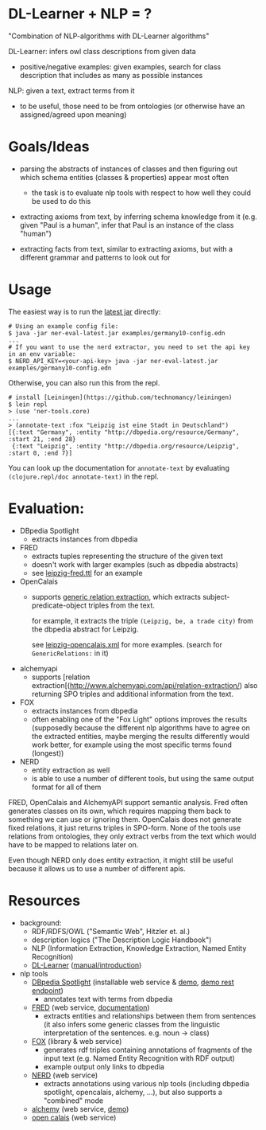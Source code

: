 # DL-Learner + NLP = ?

"Combination of NLP-algorithms with DL-Learner algorithms"

DL-Learner: infers owl class descriptions from given data

- positive/negative examples: given examples, search for class
    description that includes as many as possible instances

NLP: given a text, extract terms from it

- to be useful, those need to be from ontologies (or otherwise
    have an assigned/agreed upon meaning)

# Goals/Ideas

* parsing the abstracts of instances of classes and then figuring
    out which schema entities (classes & properties) appear most
    often

    - the task is to evaluate nlp tools with respect to how well
        they could be used to do this
* extracting axioms from text, by inferring schema knowledge
    from it (e.g. given "Paul is a human", infer that Paul is
    an instance of the class "human")
* extracting facts from text, similar to extracting axioms, but
    with a different grammar and patterns to look out for

# Usage

The easiest way is to run the [latest jar](https://github.com/heyLu/dllearner-nlp/releases/download/v0.1.0/ner-eval-0.1.0.jar) directly:

    # Using an example config file:
    $ java -jar ner-eval-latest.jar examples/germany10-config.edn
    ...
    # If you want to use the nerd extractor, you need to set the api key in an env variable:
    $ NERD_API_KEY=<your-api-key> java -jar ner-eval-latest.jar examples/germany10-config.edn

Otherwise, you can also run this from the repl.

    # install [Leiningen](https://github.com/technomancy/leiningen)
    $ lein repl
    > (use 'ner-tools.core)
    ...
    > (annotate-text :fox "Leipzig ist eine Stadt in Deutschland")
    [{:text "Germany", :entity "http://dbpedia.org/resource/Germany", :start 21, :end 28}
     {:text "Leipzig", :entity "http://dbpedia.org/resource/Leipzig", :start 0, :end 7}]

You can look up the documentation for `annotate-text` by evaluating
`(clojure.repl/doc annotate-text)` in the repl.

# Evaluation:

* DBpedia Spotlight
    - extracts instances from dbpedia
* FRED
    - extracts tuples representing the structure of the given text
    - doesn't work with larger examples (such as dbpedia abstracts)
    - see [leipzig-fred.ttl](./examples/leipzig-fred.ttl) for an example
* OpenCalais
    - supports [generic relation extraction](http://www.opencalais.com/documentation/opencalais-web-service-api/api-metadata-english/generic-relation-extraction),
        which extracts subject-predicate-object triples from the text.

        for example, it extracts the triple `(Leipzig, be, a trade city)`
        from the dbpedia abstract for Leipzig.

        see [leipzig-opencalais.xml](./examples/leipzig-opencalais.xml) for
        more examples. (search for `GenericRelations:` in it)
* alchemyapi
    - supports [relation extraction[(http://www.alchemyapi.com/api/relation-extraction/)
        also returning SPO triples and additional information from the text.
* FOX
    - extracts instances from dbpedia
    - often enabling one of the "Fox Light" options improves the
        results (supposedly because the different nlp algorithms
        have to agree on the extracted entities, maybe merging the
        results differently would work better, for example using the
        most specific terms found (longest))
* NERD
    - entity extraction as well
    - is able to use a number of different tools, but using the
        same output format for all of them

FRED, OpenCalais and AlchemyAPI support semantic analysis. Fred often
generates classes on its own, which requires mapping them back to
something we can use or ignoring them. OpenCalais does not generate fixed
relations, it just returns triples in SPO-form. None of the tools use
relations from ontologies, they only extract verbs from the text which
would have to be mapped to relations later on.

Even though NERD only does entity extraction, it might still be useful
because it allows us to use a number of different apis.

# Resources

- background:
    * RDF/RDFS/OWL ("Semantic Web", Hitzler et. al.)
    * description logics ("The Description Logic Handbook")
    * NLP (Information Extraction, Knowledge Extraction,
        Named Entity Recognition)
    * [DL-Learner](http://dllearner.org) ([manual/introduction](http://dl-learner.org/files/dl-learner-manual.pdf))
- nlp tools
    * [DBpedia Spotlight](https://github.com/dbpedia-spotlight/dbpedia-spotlight/wiki)
        (installable web service & [demo](http://spotlight.dbpedia.org/demo/),
         [demo rest endpoint](http://spotlight.sztaki.hu:2222/rest))
        - annotates text with terms from dbpedia
    * [FRED](http://wit.istc.cnr.it/stlab-tools/fred) (web service,
        [documentation](http://wit.istc.cnr.it/stlab-tools/fred/api))
        - extracts entities and relationships between them from sentences
            (it also infers some generic classes from the linguistic
             interpretation of the sentences. e.g. noun -> class)
    * [FOX](http://aksw.org/Projects/FOX.html) (library & web service)
        - generates rdf triples containing annotations of fragments
            of the input text (e.g. Named Entity Recognition with RDF output)
        - example output only links to dbpedia
    * [NERD](http://nerd.eurecom.fr/documentation) (web service)
        - extracts annotations using various nlp tools (including dbpedia spotlight,
            opencalais, alchemy, ...), but also supports a "combined" mode
    * [alchemy](http://alchemyapi.com) (web service, [demo](http://www.alchemyapi.com/products/demo/))
    * [open calais](http://opencalais.com) (web service)
